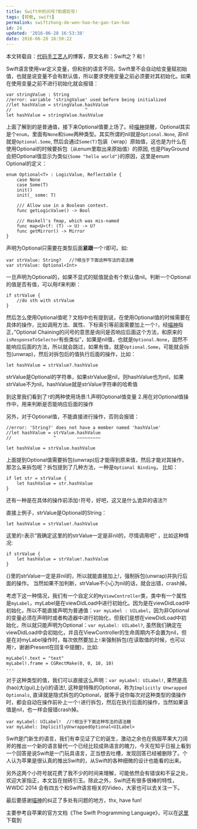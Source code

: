 ```yaml
---
title: Swift中的问号?和感叹号!
tags: [转载, swift]
permalink: swiftzhong-de-wen-hao-he-gan-tan-hao
id: 24
updated: '2016-06-28 16:53:38'
date: 2016-06-28 16:50:22
---
```




本文转载自：[代码手工艺人](http://joeyio.com/ios/2014/06/04/swift---/)的博客，原文名称：Swift之 ? 和 !

Swift语言使用var定义变量，但和别的语言不同，Swift里不会自动给变量赋初始值，也就是说变量不会有默认值，所以要求使用变量之前必须要对其初始化。如果在使用变量之前不进行初始化就会报错：

```
var stringValue : String 
//error: variable 'stringValue' used before being initialized
//let hashValue = stringValue.hashValue
//                            ^
let hashValue = stringValue.hashValue
```

上面了解到的是普通值，接下来Optional值要上场了。经[喵神](http://onevcat.com/)提醒，Optional其实是个`enum`，里面有`None`和`Some`两种类型。其实所谓的nil就是`Optional.None`, 非nil就是`Optional.Some`, 然后会通过`Some(T)`包装（wrap）原始值，这也是为什么在使用Optional的时候要拆包（从enum里取出来原始值）的原因, 也是PlayGround会把Optional值显示为类似`{Some "hello world"}`的原因，这里是enum Optional的定义：

```
enum Optional<T> : LogicValue, Reflectable {
    case None
    case Some(T)
    init()
    init(_ some: T)

    /// Allow use in a Boolean context.
    func getLogicValue() -> Bool

    /// Haskell's fmap, which was mis-named
    func map<U>(f: (T) -> U) -> U?
    func getMirror() -> Mirror
}
```

声明为Optional只需要在类型后面**紧跟**一个`?`即可。如:

```
var strValue: String?   //?相当于下面这种写法的语法糖
var strValue: Optional<Int>  
```

一旦声明为Optional的，如果不显式的赋值就会有个默认值nil。判断一个Optional的值是否有值，可以用if来判断：

```
if strValue {
    //do sth with strValue
}
```

然后怎么使用Optional值呢？文档中也有提到说，在使用Optional值的时候需要在具体的操作，比如调用方法、属性、下标索引等前面需要加上一个`?`，经[喵神](http://onevcat.com/)指正，”Optional Chaining的问号的意思是询问是否响应后面这个方法，和原来的`isResponseToSelector`有些类似”，如果是nil值，也就是`Optional.None`，固然不能响应后面的方法，所以就会跳过，如果有值，就是`Optional.Some`，可能就会拆包(unwrap)，然后对拆包后的值执行后面的操作，比如：

```
let hashValue = strValue?.hashValue 
```

strValue是Optional的字符串，如果strValue是nil，则hashValue也为nil，如果strValue不为nil，hashValue就是strValue字符串的哈希值

到这里我们看到了`?`的两种使用场景:1.声明Optional值变量
2.用在对Optional值操作中，用来判断是否能响应后面的操作

另外，对于Optional值，不能直接进行操作，否则会报错：

```
//error: 'String?' does not have a member named 'hashValue'
//let hashValue = strValue.hashValue
//                ^        ~~~~~~~~~

let hashValue = strValue.hashValue
```

上面提到Optional值需要拆包(unwrap)后才能得到原来值，然后才能对其操作，那怎么来拆包呢？拆包提到了几种方法，一种是`Optional Binding`， 比如：

```
if let str = strValue {
    let hashValue = str.hashValue
}
```

还有一种是在具体的操作前添加`!`符号，好吧，这又是什么诡异的语法?!

直接上例子，strValue是Optional的String：

```
let hashValue = strValue!.hashValue 
```

这里的`!`表示“我确定这里的的strValue一定是非nil的，尽情调用吧” ，比如这种情况:

```
if strValue {
    let hashValue = strValue!.hashValue
}
```

{}里的strValue一定是非nil的，所以就能直接加上!，强制拆包(unwrap)并执行后面的操作。 当然如果不加判断，strValue不小心为nil的话，就会出错，crash掉。

考虑下这一种情况，我们有一个自定义的`MyViewController`类，类中有一个属性是`myLabel`，myLabel是在viewDidLoad中进行初始化。因为是在viewDidLoad中初始化，所以不能直接声明为普通值：`var myLabel : UILabel`，因为非Optional的变量必须在声明时或者构造器中进行初始化，但我们是想在viewDidLoad中初始化，所以就只能声明为Optional：`var myLabel: UILabel?`, 虽然我们确定在viewDidLoad中会初始化，并且在ViewController的生命周期内不会置为nil，但是在对myLabel操作时，每次依然要加上`!`来强制拆包(在读取值的时候，也可以用`?`，谢谢iPresent在回复中提醒)，比如:

```
myLabel!.text = "text"
myLabel!.frame = CGRectMake(0, 0, 10, 10)
...
```

对于这种类型的值，我们可以直接这么声明：`var myLabel: UILabel!`, 果然是高(hao)大(gui)上(yi)的语法!, 这种是特殊的Optional，称为`Implicitly Unwrapped Optionals`, 直译就是隐式拆包的Optional，就等于说你每次对这种类型的值操作时，都会自动在操作前补上一个`!`进行拆包，然后在执行后面的操作，当然如果该值是nil，也一样会报错crash掉。

```
var myLabel: UILabel!  //!相当于下面这种写法的语法糖
var myLabel: ImplicitlyUnwrappedOptional<UILabel>
```



Swift是门新生的语言，我们有幸见证了它的诞生，激动之余也在佩服苹果大刀阔斧的推出一个新的语言替代一个已经比较成熟语言的魄力，今天在知乎日报上看到一个回答是说Swift是一门玩具语言，正当想去吐槽，发现回答已经被删除了。个人认为苹果是很认真的推出Swift的，从Swift的各种细微的设计也能看的出来。

另外这两个小符号就花费了我不少的时间来理解，可能依然会有错误和不妥之处，欢迎大家指正，本文旨在抛砖引玉。除此之外，Swift还有很多很棒的特性，WWDC 2014 会有四五个和Swift语言相关的Video，大家也可以去关注一下。

最后要感谢[喵神](http://onevcat.com/)的纠正了多处有问题的地方，thx, have fun!

主要参考自苹果的官方文档《The Swift Programming Language》，可以在[这里](https://developer.apple.com/swift/)下载到

